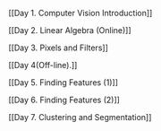 [[Day 1. Computer Vision Introduction]]

[[Day 2. Linear Algebra (Online)]]

[[Day 3. Pixels and Filters]]

[[Day 4(Off-line).]]

[[Day 5. Finding Features (1)]]

[[Day 6. Finding Features (2)]]

[[Day 7. Clustering and Segmentation]]
